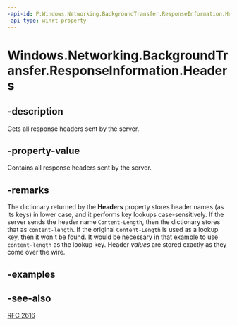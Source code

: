 ```yaml
---
-api-id: P:Windows.Networking.BackgroundTransfer.ResponseInformation.Headers
-api-type: winrt property
---
```


<!-- Property syntax
public Windows.Foundation.Collections.IMapView<string, string> Headers { get; }
-->

# Windows.Networking.BackgroundTransfer.ResponseInformation.Headers

## -description
Gets all response headers sent by the server.

## -property-value
Contains all response headers sent by the server.

## -remarks
The dictionary returned by the **Headers** property stores header names (as its keys) in lower case, and it performs key lookups case-sensitively. If the server sends the header name `Content-Length`, then the dictionary stores that as `content-length`. If the original `Content-Length` is used as a lookup key, then it won't be found. It would be necessary in that example to use `content-length` as the lookup key. Header *values* are stored exactly as they come over the wire.

## -examples

## -see-also
[RFC 2616](https://www.w3.org/Protocols/rfc2616/rfc2616.html)